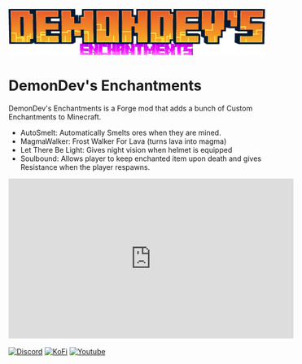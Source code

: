 ![Logo](./assets/demondevs_enchantments.png)
# DemonDev's Enchantments
DemonDev's Enchantments is a Forge mod that adds a bunch of Custom Enchantments to Minecraft. 

* AutoSmelt: Automatically Smelts ores when they are mined.
* MagmaWalker: Frost Walker For Lava (turns lava into magma)
* Let There Be Light: Gives night vision when helmet is equipped
* Soulbound: Allows player to keep enchanted item upon death and gives Resistance when the player respawns.

<iframe width="560" height="315" src="https://www.youtube.com/embed/mGJczA5E1Js" frameborder="0" allow="accelerometer; autoplay; clipboard-write; encrypted-media; gyroscope; picture-in-picture" allowfullscreen></iframe>


[![Discord](https://img.icons8.com/?size=50&id=65646&format=png&color=000000)](https://discord.com/invite/wWu76mzAyS) [![KoFi](https://img.icons8.com/?size=50&id=aE4hnRenCYJB&format=png&color=000000)](https://ko-fi.com/demondev0666) [![Youtube](https://img.icons8.com/?size=50&id=19318&format=png&color=000000)](https://www.youtube.com/@demondevmc)


